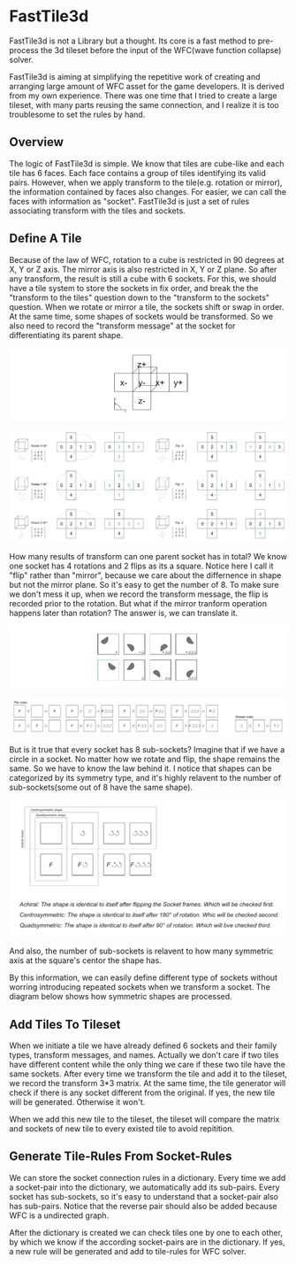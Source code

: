 # FastTile3d
FastTile3d is not a Library but a thought. Its core is a fast method to pre-process the 3d tileset before the input of the WFC(wave function collapse) solver.

FastTile3d is aiming at simplifying the repetitive work of creating and arranging large amount of WFC asset for the game developers. It is derived from my own experience. There was one time that I tried to create a large tileset, with many parts reusing the same connection, and I realize it is too troublesome to set the rules by hand.
## Overview
The logic of FastTile3d is simple. We know that tiles are cube-like and each tile has 6 faces. Each face contains a group of tiles identifying its valid pairs. However, when we apply transform to the tile(e.g. rotation or mirror), the information contained by faces also changes. For easier, we can call the faces with information as "socket". FastTile3d is just a set of rules associating transform with the tiles and sockets.
## Define A Tile
Because of the law of WFC, rotation to a cube is restricted in 90 degrees at X, Y or Z axis. The mirror axis is also restricted in X, Y or Z plane. So after any transform, the result is still a cube with 6 sockets. For this, we should have a tile system to store the sockets in fix order, and break the the "transform to the tiles" question down to the "transform to the sockets" question. When we rotate or mirror a tile, the sockets shift or swap in order. At the same time, some shapes of sockets would be transformed. So we also need to record the "transform message" at the socket for differentiating its parent shape.

![uuv mapping](./tile.png)

![uuv mapping](./tilesystem2.png)

How many results of transform can one parent socket has in total? We know one socket has 4 rotations and 2 flips as its a square. Notice here I call it "flip" rather than "mirror", because we care about the differnence in shape but not the mirror plane. So it's easy to get the number of 8. To make sure we don't mess it up, when we record the transform message, the flip is recorded prior to the rotation. But what if the mirror tranform operation happens later than rotation? The answer is, we can translate it.

![uuv mapping](./sub.png)

![uuv mapping](./tfmessage.png)

But is it true that every socket has 8 sub-sockets? Imagine that if we have a circle in a socket. No matter how we rotate and flip, the shape remains the same. So we have to know the law behind it. I notice that shapes can be categorized by its symmetry type, and it's highly relavent to the number of sub-sockets(some out of 8 have the same shape).

![uuv mapping](./type.png)

And also, the number of sub-sockets is relavent to how many symmetric axis at the square's centor the shape has. 

By this information, we can easily define different type of sockets without worring introducing repeated sockets when we transform a socket. The diagram below shows how symmetric shapes are processed.

## Add Tiles To Tileset
When we initiate a tile we have already defined 6 sockets and their family types, transform messages, and names. Actually we don't care if two tiles have different content while the only thing we care if these two tile have the same sockets. After every time we transform the tile and add it to the tileset, we record the transform 3*3 matrix. At the same time, the tile generator will check if there is any socket different from the original. If yes, the new tile will be generated. Otherwise it won't. 

When we add this new tile to the tileset, the tileset will compare the matrix and sockets of new tile to every existed tile to avoid repitition.
## Generate Tile-Rules From Socket-Rules
We can store the socket connection rules in a dictionary. Every time we add a socket-pair into the dictionary, we automatically add its sub-pairs. Every socket has sub-sockets, so it's easy to understand that a socket-pair also has sub-pairs. Notice that the reverse pair should also be added because WFC is a undirected graph.

After the dictionary is created we can check tiles one by one to each other, by which we know if the according socket-pairs are in the dictionary. If yes, a new rule will be generated and add to tile-rules for WFC solver.
